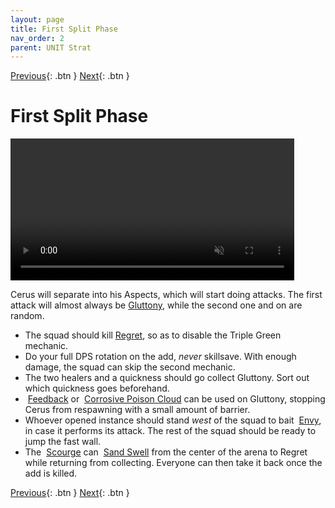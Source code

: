 ```yaml
---
layout: page
title: First Split Phase
nav_order: 2
parent: UNIT Strat
---
```


[Previous](phase1/seq3.html){: .btn } [Next](phase2.html){: .btn }

# First Split Phase

<video class="center" width="90%" controls muted>
  <source src="../../videos/split1/full.mp4" type="video/mp4">
</video>

Cerus will separate into his Aspects, which will start doing attacks. The first attack will almost always be [Gluttony], while the second one and on are random.
- The squad should kill <img class="inline empowered_add">[Regret], so as to disable the Triple Green mechanic.
- Do your full DPS rotation on the add, _never_ skillsave. With enough damage, the squad can skip the second mechanic.
- The two healers and a quickness should go collect Gluttony. Sort out which quickness goes beforehand.
- <img class="inline feedback"> [Feedback] or  <img class="inline cpc"> [Corrosive Poison Cloud] can be used on Gluttony, stopping Cerus from respawning with a small amount of barrier.
- Whoever opened instance should stand _west_ of the squad to bait <img class="inline empowered_add"> [Envy], in case it performs its attack. The rest of the squad should be ready to jump the fast wall.
- The <img class="inline scourge"> [Scourge] can <img class="inline sand-swell"> [Sand Swell] from the center of the arena to Regret while returning from collecting. Everyone can then take it back once the add is killed.

[Previous](phase1/seq3.html){: .btn } [Next](phase2.html){: .btn }

[Regret]: ../mechanics/aspects/regret.md
[Gluttony]: ../mechanics/aspects/gluttony.md
[Envy]: ../mechanics/aspects/envy.md
[Scourge]: https://wiki.guildwars2.com/wiki/Scourge
[Sand Swell]: https://wiki.guildwars2.com/wiki/Sand_Swell
[Corrosive Poison Cloud]: https://wiki.guildwars2.com/wiki/Corrosive_Poison_Cloud
[Feedback]: https://wiki.guildwars2.com/wiki/Feedback
[Gluttony]: ../mechanics/aspects/gluttony.html